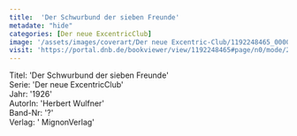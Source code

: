 ```yaml
---
title:  'Der Schwurbund der sieben Freunde'
metadate: "hide"
categories: [Der neue ExcentricClub]
image: '/assets/images/coverart/Der neue Excentric-Club/1192248465_00000010.jpg'
visit: 'https://portal.dnb.de/bookviewer/view/1192248465#page/n0/mode/2up'
---
```

Titel: 'Der Schwurbund der sieben Freunde' <br>
Serie: 'Der neue ExcentricClub' <br>
Jahr: '1926' <br>
AutorIn: 'Herbert Wulfner' <br>
Band-Nr: '?' <br>
Verlag: ' MignonVerlag'